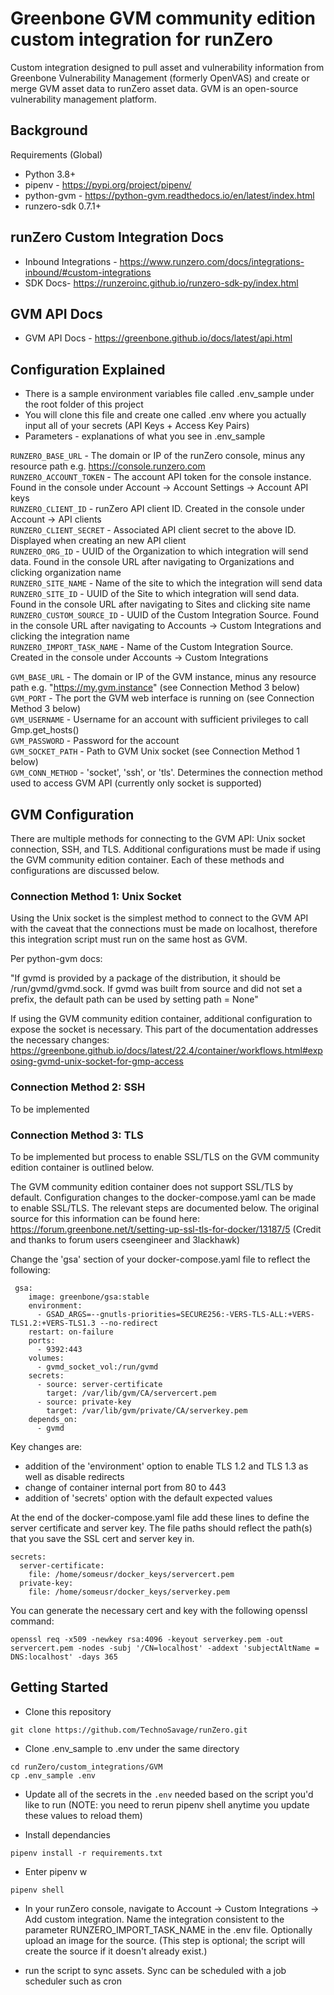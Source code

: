# Greenbone GVM community edition custom integration for runZero
Custom integration designed to pull asset and vulnerability information from Greenbone Vulnerability Management (formerly OpenVAS) and create or merge GVM asset data to runZero asset data. GVM is an open-source vulnerability management platform.

## Background

Requirements (Global)

- Python 3.8+
- pipenv - https://pypi.org/project/pipenv/
- python-gvm - https://python-gvm.readthedocs.io/en/latest/index.html
- runzero-sdk 0.7.1+ 

## runZero Custom Integration Docs

- Inbound Integrations - https://www.runzero.com/docs/integrations-inbound/#custom-integrations
- SDK Docs- https://runzeroinc.github.io/runzero-sdk-py/index.html

## GVM API Docs

- GVM API Docs - https://greenbone.github.io/docs/latest/api.html

## Configuration Explained

- There is a sample environment variables file called .env_sample under the root folder of this project
- You will clone this file and create one called .env where you actually input all of your secrets (API Keys + Access Key Pairs)
- Parameters - explanations of what you see in .env_sample

`RUNZERO_BASE_URL` - The domain or IP of the runZero console, minus any resource path e.g. https://console.runzero.com<br>
`RUNZERO_ACCOUNT_TOKEN` - The account API token for the console instance. Found in the console under Account -> Account Settings -> Account API keys<br>
`RUNZERO_CLIENT_ID` - runZero API client ID. Created in the console under Account -> API clients<br>
`RUNZERO_CLIENT_SECRET` - Associated API client secret to the above ID. Displayed when creating an new API client<br>
`RUNZERO_ORG_ID` - UUID of the Organization to which integration will send data. Found in the console URL after navigating to Organizations and clicking organization name<br>
`RUNZERO_SITE_NAME` - Name of the site to which the integration will send data<br>
`RUNZERO_SITE_ID` - UUID of the Site to which integration will send data. Found in the console URL after navigating to Sites and clicking site name<br>
`RUNZERO_CUSTOM_SOURCE_ID` - UUID of the Custom Integration Source. Found in the console URL after navigating to Accounts -> Custom Integrations and clicking the integration name<br>
`RUNZERO_IMPORT_TASK_NAME` - Name of the Custom Integration Source. Created in the console under Accounts -> Custom Integrations

`GVM_BASE_URL` - The domain or IP of the GVM instance, minus any resource path e.g. "https://my.gvm.instance" (see Connection Method 3 below)<br>
`GVM_PORT` - The port the GVM web interface is running on (see Connection Method 3 below)<br>
`GVM_USERNAME` - Username for an account with sufficient privileges to call Gmp.get_hosts()<br>
`GVM_PASSWORD` - Password for the account<br>
`GVM_SOCKET_PATH` - Path to GVM Unix socket (see Connection Method 1 below)<br>
`GVM_CONN_METHOD` - 'socket', 'ssh', or 'tls'. Determines the connection method used to access GVM API (currently only socket is supported)

## GVM Configuration

There are multiple methods for connecting to the GVM API: Unix socket connection, SSH, and TLS. Additional configurations must be made if using the GVM community edition container. Each of these methods and configurations are discussed below.

### Connection Method 1: Unix Socket

Using the Unix socket is the simplest method to connect to the GVM API with the caveat that the connections must be made on localhost, therefore this integration script must run on the same host as GVM.

Per python-gvm docs:

"If gvmd is provided by a package of the distribution, it should be /run/gvmd/gvmd.sock. If gvmd was built from source and did not set a prefix, the default path can be used by setting path = None"

If using the GVM community edition container, additional configuration to expose the socket is necessary. This part of the documentation addresses the necessary changes: https://greenbone.github.io/docs/latest/22.4/container/workflows.html#exposing-gvmd-unix-socket-for-gmp-access

### Connection Method 2: SSH
To be implemented
### Connection Method 3: TLS
To be implemented but process to enable SSL/TLS on the GVM community edition container is outlined below.

The GVM community edition container does not support SSL/TLS by default. Configuration changes to the docker-compose.yaml can be made to enable SSL/TLS.
The relevant steps are documented below. The original source for this information can be found here: https://forum.greenbone.net/t/setting-up-ssl-tls-for-docker/13187/5 (Credit and thanks to forum users cseengineer and 3lackhawk)

Change the 'gsa' section of your docker-compose.yaml file to reflect the following:

```
 gsa:
    image: greenbone/gsa:stable
    environment:
      - GSAD_ARGS=--gnutls-priorities=SECURE256:-VERS-TLS-ALL:+VERS-TLS1.2:+VERS-TLS1.3 --no-redirect 
    restart: on-failure
    ports:
      - 9392:443
    volumes:
      - gvmd_socket_vol:/run/gvmd
    secrets:
      - source: server-certificate
        target: /var/lib/gvm/CA/servercert.pem
      - source: private-key
        target: /var/lib/gvm/private/CA/serverkey.pem
    depends_on:
      - gvmd
```
Key changes are:
 - addition of the 'environment' option to enable TLS 1.2 and TLS 1.3 as well as disable redirects
 - change of container internal port from 80 to 443
 - addition of 'secrets' option with the default expected values


At the end of the docker-compose.yaml file add these lines to define the server certificate and server key. The file paths should reflect the path(s) that you save the SSL cert and server key in.

```
secrets:
  server-certificate:
    file: /home/someusr/docker_keys/servercert.pem
  private-key:
    file: /home/someusr/docker_keys/serverkey.pem
```

You can generate the necessary cert and key with the following openssl command:

```
openssl req -x509 -newkey rsa:4096 -keyout serverkey.pem -out servercert.pem -nodes -subj '/CN=localhost' -addext 'subjectAltName = DNS:localhost' -days 365
```
## Getting Started

- Clone this repository

```
git clone https://github.com/TechnoSavage/runZero.git
```

- Clone .env_sample to .env under the same directory

```
cd runZero/custom_integrations/GVM
cp .env_sample .env
```

- Update all of the secrets in the `.env` needed based on the script you'd like to run (NOTE: you need to rerun pipenv shell anytime you update these  values to reload them)

- Install dependancies

```
pipenv install -r requirements.txt
```

- Enter pipenv
w
```
pipenv shell
```
- In your runZero console, navigate to Account -> Custom Integrations -> Add custom integration. Name the integration consistent to the parameter RUNZERO_IMPORT_TASK_NAME in the .env file. Optionally upload an image for the source. 
(This step is optional; the script will create the source if it doesn't already exist.)

- run the script to sync assets. Sync can be scheduled with a job scheduler such as cron